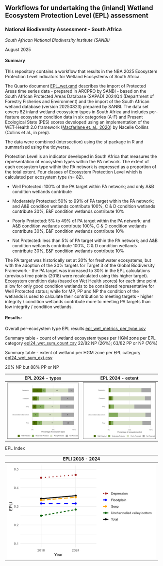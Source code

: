 ## **Workflows for undertaking the (inland) Wetland Ecosystem Protection Level (EPL) assessment**

### **National Biodiversity Assessment - South Africa**

*South African National Biodiversity Institute (SANBI)*

August 2025

#### **Summary**

This repository contains a workflow that results in the NBA 2025 Ecosystem Protection Level indicators for Wetland Ecosystems of South Africa.

The Quarto document [EPL_wet.qmd](https://github.com/askowno/EPL_riv/blob/main/EPL_wet.qmd) describes the import of Protected Areas time series data - prepared in ARCPRO by SANBI - based on the South African Protected Areas Database (SAPAD) 2024Q4 (Department of Forestry Fisheries and Environment) and the import of the South African wetland database (version 20250823) prepared by SANBI. The data set covers 82 inland wetland ecosystem types in South Africa and includes per-feature ecosystem condition data in six categories (A-F) and Present Ecological State (PES) scores developed using an implementation of the WET-Health 2.0 framework ([Macfarlane et. al., 2020](https://frcsa.org.za/wp-content/uploads/2020/10/TT-820_Final-web.pdf)) by Nacelle Collins (Collins et al., in prep).

The data were combined (intersection) using the sf package in R and summarised using the tidyverse.

Protection Level is an indicator developed in South Africa that measures the representation of ecosystem types within the PA network. The extent of each ecosystem type within the PA network is expressed as a proportion of the total extent. Four classes of Ecosystem Protection Level which is calculated per ecosystem type (n= 82).

-   Well Protected: 100% of the PA target within PA network; and only A&B condition wetlands contribute

-   Moderately Protected: 50% to 99% of PA target within the PA network; and A&B condition wetlands contribute 100%, C & D condition wetlands contribute 30%, E&F condition wetlands contribute 10%

-   Poorly Protected: 5% to 49% of PA target within the PA network; and A&B condition wetlands contribute 100%, C & D condition wetlands contribute 30%, E&F condition wetlands contribute 10%

-   Not Protected: less than 5% of PA target within the PA network; and A&B condition wetlands contribute 100%, C & D condition wetlands contribute 30%, E&F condition wetlands contribute 10%

The PA target was historically set at 20% for freshwater ecosystems, but with the adoption of the 30% targets for Target 3 of the Global Biodiversity Framework - the PA target was increased to 30% in the EPL calculations (previous time points (2018) were recalculated using this higher target). Ecosystem condition data (based on Wet Health scores) for each time point allow for only good condition wetlands to be considered representative for Well Protected status; while for MP, PP and NP the condition of the wetlands is used to calculate their contribution to meeting targets - higher integrity / condition wetlands contribute more to meeting PA targets than low integrity / condition wetlands.

#### **Results:**

Overall per-ecosystem type EPL results [epl_wet_metrics_per_type.csv](outputs/epl_wet_metrics_per_type.csv)

Summary table - count of wetland ecosystem types per HGM zone per EPL category [epl24_wet_sum_count.csv](https://github.com/askowno/EPL_riv/blob/main/outputs/epl24_wet_sum_count.csv) 22/82 NP (26%); 63/82 PP or NP (76%)

Summary table - extent of wetland per HGM zone per EPL category [epl24_wet_sum_ext.csv](outputs/epl24_rwet_sum_ext.csv)

20% NP but 88% PP or NP

| EPL 2024 - types | EPL 2024 - extent |
|------------------------------------|------------------------------------|
| ![](outputs/epl24_wet_bar_plot_count.jpeg) | ![](outputs/epl24_wet_bar_plot_ext.jpeg) |

EPL Index

| EPLI 2018 - 2024                     |
|--------------------------------------|
| ![](outputs/epli_wet_line_plot.jpeg) |
